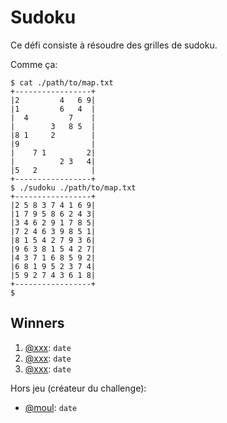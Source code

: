 # Sudoku

Ce défi consiste à résoudre des grilles de sudoku.

Comme ça:

```console
$ cat ./path/to/map.txt
+-----------------+
|2         4   6 9|
|1         6   4  |
|  4         7    |
|        3   8 5  |
|8 1     2        |
|9                |
|    7 1         2|
|          2 3   4|
|5   2            |
+-----------------+
$ ./sudoku ./path/to/map.txt
+-----------------+
|2 5 8 3 7 4 1 6 9|
|1 7 9 5 8 6 2 4 3|
|3 4 6 2 9 1 7 8 5|
|7 2 4 6 3 9 8 5 1|
|8 1 5 4 2 7 9 3 6|
|9 6 3 8 1 5 4 2 7|
|4 3 7 1 6 8 5 9 2|
|6 8 1 9 5 2 3 7 4|
|5 9 2 7 4 3 6 1 8|
+-----------------+
$
```

## Winners

1. [@xxx](https://github.com/xxx): `date`
2. [@xxx](https://github.com/xxx): `date`
2. [@xxx](https://github.com/xxx): `date`

Hors jeu (créateur du challenge):

- [@moul](https://github.com/moul): `date`
